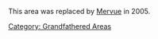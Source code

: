 This area was replaced by [ Mervue](:Category:_Mervue.md "wikilink") in
2005.

[Category: Grandfathered
Areas](Category:_Grandfathered_Areas "wikilink")
